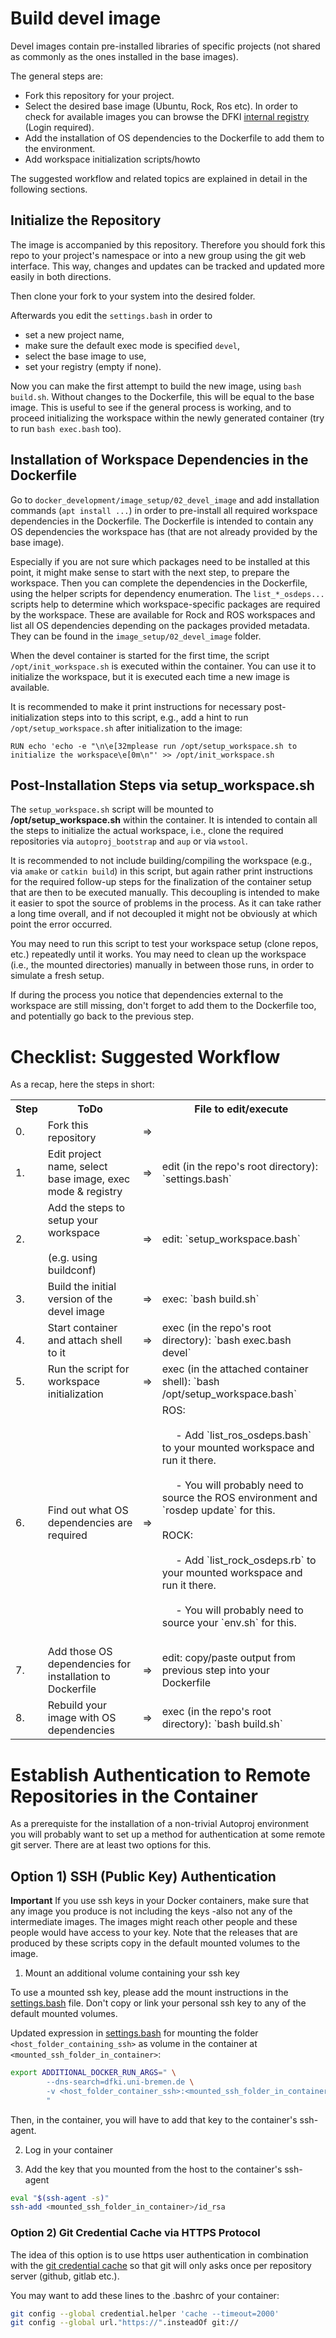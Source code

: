 # Build devel image

Devel images contain pre-installed libraries of specific projects (not shared as commonly as the ones installed in the base images).

The general steps are:

* Fork this repository for your project.
* Select the desired base image (Ubuntu, Rock, Ros etc). In order to check for available images you can browse the DFKI [internal registry](https://d-reg.hb.dfki.de/repositories) (Login required).
* Add the installation of OS dependencies to the Dockerfile to add them to the environment.
* Add workspace initialization scripts/howto

The suggested workflow and related topics are explained in detail in the following sections.

## Initialize the Repository

The image is accompanied by this repository. Therefore you should fork this repo to your project's namespace or into a new group using the git web interface. 
This way, changes and updates can be tracked and updated more easily in both directions.

Then clone your fork to your system into the desired folder.

Afterwards you edit the `settings.bash` in order to
  * set a new project name,
  * make sure the default exec mode is specified `devel`,
  * select the base image to use,
  * set your registry (empty if none).

Now you can make the first attempt to build the new image, using `bash build.sh`. Without changes to the Dockerfile, this will be equal to the base image.
This is useful to see if the general process is working, and to proceed initializing the workspace within the newly generated container (try to run `bash exec.bash` too).


## Installation of Workspace Dependencies in the Dockerfile

Go to `docker_development/image_setup/02_devel_image` and add installation commands (`apt install ...`) in order to pre-install all required workspace dependencies in the Dockerfile.
The Dockerfile is intended to contain any OS dependencies the workspace has (that are not already provided by the base image).

Especially if you are not sure which packages need to be installed at this point, it might make sense to start with the next step, to prepare the workspace. Then you can complete the dependencies in the Dockerfile, using the helper scripts for dependency enumeration.
The `list_*_osdeps...` scripts help to determine which workspace-specific packages are required by the workspace.
These are available for Rock and ROS workspaces and list all OS dependencies depending on the packages provided metadata. They can be found in the `image_setup/02_devel_image` folder.

When the devel container is started for the first time, the script `/opt/init_workspace.sh` is executed within the container.
You can use it to initialize the workspace, but it is executed each time a new image is available.

It is recommended to make it print instructions for necessary post-initialization steps into to this script, e.g., add a hint to run `/opt/setup_workspace.sh` after initialization to the image:

```
RUN echo 'echo -e "\n\e[32mplease run /opt/setup_workspace.sh to initialize the workspace\e[0m\n"' >> /opt/init_workspace.sh
```


## Post-Installation Steps via setup_workspace.sh

The `setup_workspace.sh` script will be mounted to **/opt/setup_workspace.sh** within the container. It is intended to contain all the steps to initialize the actual workspace, i.e., clone the required repositories via `autoproj_bootstrap` and `aup` or via `wstool`.

It is recommended to not include building/compiling the workspace (e.g., via `amake` or `catkin build`) in this script, but again rather print instructions for the required follow-up steps for the finalization of the container setup that are then to be executed manually.
This decoupling is intended to make it easier to spot the source of problems in the process. As it can take rather a long time overall, and if not decoupled it might not be obviously at which point the error occurred.

You may need to run this script to test your workspace setup (clone repos, etc.) repeatedly until it works. You may need to clean up the workspace (i.e., the mounted directories) manually in between those runs, in order to simulate a fresh setup.

If during the process you notice that dependencies external to the workspace are still missing, don't forget to add them to the Dockerfile too, and potentially go back to the previous step.



# Checklist: Suggested Workflow

As a recap, here the steps in short:

<table border="0">
 <tr>
    <th>Step</th>
    <th>ToDo</th>
    <th></th>
    <th>File to edit/execute</th>
 <tr>
    <td>0.</td>
    <td>Fork this repository</td>
    <td> => </td>
    <td></td>
 </tr>
 <tr>
    <td>1.</td>
    <td>Edit project name, select base image, exec mode & registry</td>
    <td> => </td>
    <td> edit (in the repo's root directory): `settings.bash` </td>
 </tr>
 <tr>
    <td>2.</td>
    <td>Add the steps to setup your workspace<br></br> (e.g. using buildconf)</td>
    <td> => </td>
    <td> edit: `setup_workspace.bash` </td>
 </tr>
 <tr>
    <td>3.</td>
    <td>Build the initial version of the devel image</td>
    <td> => </td>
    <td>exec: `bash build.sh` </td>
 </tr>
  <tr>
    <td>4.</td>
    <td>Start container and attach shell to it</td>
    <td> => </td>
    <td>exec (in the repo's root directory): `bash exec.bash devel` </td>
 </tr>
 <tr>
    <td>5.</td>
    <td>Run the script for workspace initialization</td>
    <td> => </td>
    <td>exec (in the attached container shell): `bash /opt/setup_workspace.bash`</td>
 </tr>
 <tr>
    <td>6.</td>
    <td>Find out what OS dependencies are required</td>
    <td> => </td>
    <td> ROS:<br></br>
         &nbsp;&nbsp;&nbsp;&nbsp; - Add `list_ros_osdeps.bash` to your mounted workspace and run it there.<br></br>
         &nbsp;&nbsp;&nbsp;&nbsp; - You will probably need to source the ROS environment and `rosdep update` for this.<br></br>
         ROCK:<br></br>
         &nbsp;&nbsp;&nbsp;&nbsp; - Add `list_rock_osdeps.rb` to your mounted workspace and run it there.<br></br>
         &nbsp;&nbsp;&nbsp;&nbsp; - You will probably need to source your `env.sh` for this.<br></br>
         </td>
 </tr>
 <tr>
    <td>7.</td>
    <td>Add those OS dependencies for installation to Dockerfile</td>
    <td> => </td>
    <td>edit: copy/paste output from previous step into your Dockerfile</td>
 </tr>
 <tr>
    <td>8.</td>
    <td>Rebuild your image with OS dependencies</td>
    <td> => </td>
    <td>exec (in the repo's root directory): `bash build.sh` </td>
 </tr>
</table>


# Establish Authentication to Remote Repositories in the Container

As a prerequiste for the installation of a non-trivial Autoproj environment you will probably want to set up a method for authentication at some remote git server. There are at least two options for this.

## Option 1) SSH (Public Key) Authentication

**Important** If you use ssh keys in your Docker containers, make sure that any image you produce is not including the keys -also not any of the intermediate images. The images might reach other people and these people would have access to your key. Note that the releases that are produced by these scripts copy in the default mounted volumes to the image.

1. Mount an additional volume containing your ssh key

To use a mounted ssh key, please add the mount instructions in the [settings.bash](https://git.hb.dfki.de/dfki-dockerfiles/docker_development/-/blob/master/settings.bash) file. Don't copy or link your personal ssh key to any of the default mounted volumes.

Updated expression in [settings.bash](https://git.hb.dfki.de/dfki-dockerfiles/docker_development/-/blob/master/settings.bash) for mounting the folder `<host_folder_containing_ssh>` as volume in the container at `<mounted_ssh_folder_in_container>`:
```bash
export ADDITIONAL_DOCKER_RUN_ARGS=" \
        --dns-search=dfki.uni-bremen.de \
        -v <host_folder_container_ssh>:<mounted_ssh_folder_in_container> \
        "
```

Then, in the container, you will have to add that key to the container's ssh-agent.

2. Log in your container

3. Add the key that you mounted from the host to the container's ssh-agent

```bash
eval "$(ssh-agent -s)"
ssh-add <mounted_ssh_folder_in_container>/id_rsa
```

### Option 2) Git Credential Cache via HTTPS Protocol

The idea of this option is to use https user authentication in combination with the [git credential cache](https://git-scm.com/docs/git-credential-cache) so that git will only asks once per repository server (github, gitlab etc.).

You may want to add these lines to the .bashrc of your container:
```bash
git config --global credential.helper 'cache --timeout=2000'
git config --global url."https://".insteadOf git://
```


